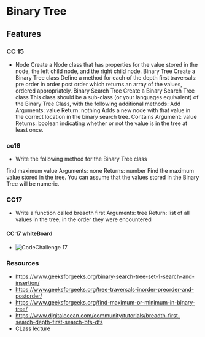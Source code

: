 # Binary Tree

## Features

### CC 15
- Node
Create a Node class that has properties for the value stored in the node, the left child node, and the right child node.
Binary Tree
Create a Binary Tree class
Define a method for each of the depth first traversals:
pre order
in order
post order which returns an array of the values, ordered appropriately.
Binary Search Tree
Create a Binary Search Tree class
This class should be a sub-class (or your languages equivalent) of the Binary Tree Class, with the following additional methods:
Add
Arguments: value
Return: nothing
Adds a new node with that value in the correct location in the binary search tree.
Contains
Argument: value
Returns: boolean indicating whether or not the value is in the tree at least once.

### cc16
- Write the following method for the Binary Tree class

find maximum value
Arguments: none
Returns: number
Find the maximum value stored in the tree. You can assume that the values stored in the Binary Tree will be numeric.

### CC17
- Write a function called breadth first
Arguments: tree
Return: list of all values in the tree, in the order they were encountered

#### CC 17 whiteBoard
- ![CodeChallenge 17](https://user-images.githubusercontent.com/99936580/189551096-e1fa5028-a840-4a79-b255-59d1e6fde6c1.jpg)


### Resources
- https://www.geeksforgeeks.org/binary-search-tree-set-1-search-and-insertion/
- https://www.geeksforgeeks.org/tree-traversals-inorder-preorder-and-postorder/
- https://www.geeksforgeeks.org/find-maximum-or-minimum-in-binary-tree/
- https://www.digitalocean.com/community/tutorials/breadth-first-search-depth-first-search-bfs-dfs
- CLass lecture

